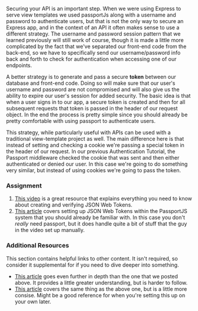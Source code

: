Securing your API is an important step. When we were using Express to serve view templates we used passportJs along with a username and password to authenticate users, but that is not the only way to secure an Express app, and in the context of an API it often makes sense to use a different strategy.  The username and password session pattern that we learned previously will still work of course, though it is made a little more complicated by the fact that we've separated our front-end code from the back-end, so we have to specifically send our username/password info back and forth to check for authentication when accessing one of our endpoints.

A better strategy is to generate and pass a secure **token** between our database and front-end code.  Doing so will make sure that our user's username and password are not compromised and will also give us the ability to expire our user's session for added security. The basic idea is that when a user signs in to our app, a secure token is created and then for all subsequent requests that token is passed in the header of our request object. In the end the process is pretty simple since you should already be pretty comfortable with using passport to authenticate users.

This strategy, while particularly useful with APIs can be used with a traditional view-template project as well. The main difference here is that instead of setting and checking a cookie we're passing a special token in the header of our request. In our previous Authentication Tutorial, the Passport middleware checked the cookie that was sent and then either authenticated or denied our user. In this case we're going to do something very similar, but instead of using cookies we're going to pass the token.


### Assignment

<div class="lesson-content__panel" markdown="1">

1. [This video](https://www.youtube.com/watch?v=7nafaH9SddU) is a great resource that explains everything you need to know about creating and verifying JSON Web Tokens.
2. [This article](https://medium.com/front-end-weekly/learn-using-jwt-with-passport-authentication-9761539c4314) covers setting up JSON Web Tokens within the PassportJS system that you should already be familiar with. In this case you don't _really_ need passport, but it does handle quite a bit of stuff that the guy in the video set up manually.
</div>

### Additional Resources
This section contains helpful links to other content. It isn't required, so consider it supplemental for if you need to dive deeper into something.
- [This article](https://medium.com/swlh/a-practical-guide-for-jwt-authentication-using-nodejs-and-express-d48369e7e6d4) goes even further in depth than the one that we posted above. It provides a little greater understanding, but is harder to follow.
- [This article](https://medium.com/@paul.allies/stateless-auth-with-express-passport-jwt-7a55ffae0a5c) covers the same thing as the above one, but is a little more consise.  Might be a good reference for when you're setting this up on your own later.
